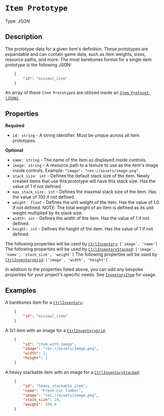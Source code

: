 # `Item Prototype`

Type: JSON

## Description

The prototype data for a given item's definition. These prototypes are expandable and can contain game data, such as item weights, sizes, resource paths, and more. The most barebones format for a single item prototype is the following JSON:

```json
    {
        "id": "minimal_item"
    }
```

An array of these `Item Prototype`s are utilized inside an [`Item Protoset (JSON)`](./json_item_protoset.md).

## Properties

**Required**

* `id: string` - A string identifier. Must be unique across all item prototypes.

**Optional**

* `name: string` - The name of the item as displayed inside controls.
* `image: string` - A resource path to a texture to use as the item's image inside controls. Example: `"image": "res://assets/image.png"`
* `stack_size: int` - Defines the default stack size of the item. Newly created items that use this prototype will have this stack size. Has the value of 1 if not defined.
* `max_stack_size: int` - Defines the maximal stack size of the item. Has the value of 100 if not defined.
* `weight: float` - Defines the unit weight of the item. Has the value of 1.0 if not defined. NOTE: The total weight of an item is defined as its unit weight multiplied by its stack size.
* `width: int` - Defines the width of the item. Has the value of 1 if not defined.
* `height: int` - Defines the height of the item. Has the value of 1 if not defined.

The following properties will be used by [`CtrlInventory`](./ctrl_inventory.md): `['image', 'name']`
The following properties will be used by [`CtrlInventoryStacked`](./ctrl_inventory_stacked.md): `['image', 'name', 'stack_size', 'weight']`
The following properties will be used by [`CtrlInventoryGrid`](./ctrl_inventory_grid.md): `['image', 'width', 'height']`

In addition to the properties listed above, you can add any bespoke properties for your project's specific needs. See [`InventoryItem`](./inventory_item.md) for usage.

## Examples

A barebones item for a [`CtrlInventory`](./ctrl_inventory.md):

```json
    {
        "id": "minimal_item"
    }
```

A 1x1 item with an image for a [`CtrlInventoryGrid`](./ctrl_inventory_grid.md):

```json
    {
        "id": "item_with_image",
        "image": "res://assets/image.png",
        "width": 1,
        "height": 1
    }
```

A heavy stackable item with an image for a [`CtrlInventoryStacked`](./ctrl_inventory_stacked.md):

```json
    {
        "id": "heavy_stackable_item",
        "name": "Fresh-Cut Timber",
        "image": "res://assets/image.png",
        "stack_size": 10,
        "weight": 500.0
    }
```